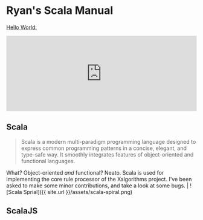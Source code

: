 # Ryan's Scala Manual

[Hello World:](http://www.catb.org/jargon/html/H/hello-world.html)

<iframe height="200px" frameborder="0" style="width: 100%" src="https://embed.scalafiddle.io/embed?sfid=41wVc7n/0&layout=v50"></iframe>




## Scala

> Scala is a modern multi-paradigm programming language designed to express common programming patterns in a concise, elegant, and type-safe way. It smoothly integrates features of object-oriented and functional languages.

What? Object-oriented *and* functional? Neato. Scala is used for implementing the core rule processor of the Xalgorithms project. I've been asked to make some minor contributions, and take a look at some bugs. | ![Scala Sprial]({{ site.url }}/assets/scala-spiral.png)



## ScalaJS
